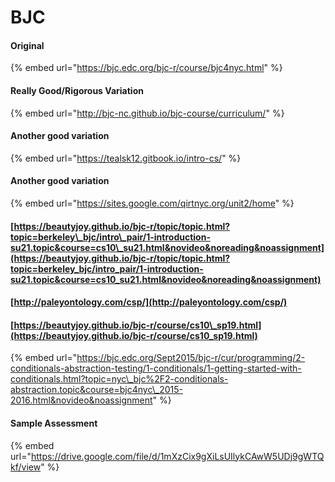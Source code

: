# BJC

#### Original

{% embed url="https://bjc.edc.org/bjc-r/course/bjc4nyc.html" %}

#### Really Good/Rigorous Variation

{% embed url="http://bjc-nc.github.io/bjc-course/curriculum/" %}

#### Another good variation

{% embed url="https://tealsk12.gitbook.io/intro-cs/" %}

#### Another good variation

{% embed url="https://sites.google.com/qirtnyc.org/unit2/home" %}

#### [https://beautyjoy.github.io/bjc-r/topic/topic.html?topic=berkeley\_bjc/intro\_pair/1-introduction-su21.topic&course=cs10\_su21.html&novideo&noreading&noassignment](https://beautyjoy.github.io/bjc-r/topic/topic.html?topic=berkeley_bjc/intro_pair/1-introduction-su21.topic&course=cs10_su21.html&novideo&noreading&noassignment)

#### [http://paleyontology.com/csp/](http://paleyontology.com/csp/)

#### [https://beautyjoy.github.io/bjc-r/course/cs10\_sp19.html](https://beautyjoy.github.io/bjc-r/course/cs10_sp19.html)

{% embed url="https://bjc.edc.org/Sept2015/bjc-r/cur/programming/2-conditionals-abstraction-testing/1-conditionals/1-getting-started-with-conditionals.html?topic=nyc\_bjc%2F2-conditionals-abstraction.topic&course=bjc4nyc\_2015-2016.html&novideo&noassignment" %}



#### 

#### Sample Assessment

{% embed url="https://drive.google.com/file/d/1mXzCix9gXiLsUIlykCAwW5UDj9gWTQkf/view" %}



